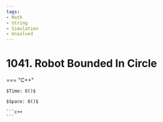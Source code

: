 ```yaml
---
tags:
- Math
- String
- Simulation
- Unsolved
---
```



# 1041. Robot Bounded In Circle

=== "C++"

    $Time: O()$

    $Space: O()$

    ```c++
    ```